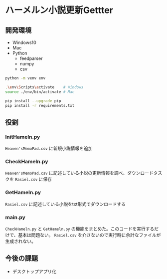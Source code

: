 # ハーメルン小説更新Gettter

## 開発環境

- Windows10
- Mac
- Python
  - feedparser
  - numpy
  - csv

```sh
python -m venv env 

.\env\Scripts\activate    # Windows
source ./env/bin/activate # Mac 

pip install --upgrade pip
pip install -r requirements.txt
```

## 役割

### InitHameln.py

`Heaven'sMemoPad.csv` に新規小説情報を追加

### CheckHameln.py

`Heaven'sMemoPad.csv` に記述している小説の更新情報を調べ、ダウンロードタスクを `Rasiel.csv` に保存

### GetHameln.py

`Rasiel.csv` に記述している小説をtxt形式でダウンロードする

### main.py

`CheckHameln.py` と `GetHameln.py` の機能をまとめた。このコードを実行するだけで、基本は問題ない。 `Rasiel.csv` を介さないので実行時に余計なファイルが生成されない。

## 今後の課題

- デスクトップアプリ化
